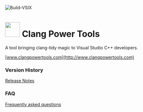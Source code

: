 ![Build-VSIX](https://github.com/Caphyon/clang-power-tools/workflows/Build-VSIX/badge.svg?branch=main)
# <img src="ClangPowerTools.png" height="48"> Clang Power Tools

A tool bringing clang-tidy magic to Visual Studio C++ developers.

[www.clangpowertools.com](http://www.clangpowertools.com)

### Version History

[Release Notes](http://www.clangpowertools.com/CHANGELOG)

### FAQ

[Frequently asked questions](http://www.clangpowertools.com/QaA)
